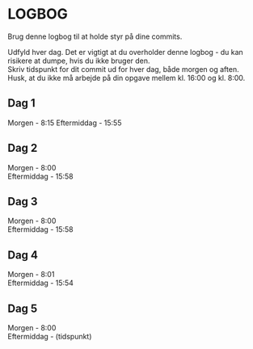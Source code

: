 # LOGBOG

Brug denne logbog til at holde styr på dine commits.

Udfyld hver dag. Det er vigtigt at du overholder denne logbog - du kan risikere at dumpe, hvis du ikke bruger den.  
Skriv tidspunkt for dit commit ud for hver dag, både morgen og aften.  
Husk, at du ikke må arbejde på din opgave mellem kl. 16:00 og kl. 8:00.

## Dag 1

Morgen - 8:15
Eftermiddag - 15:55

## Dag 2

Morgen - 8:00  
Eftermiddag - 15:58

## Dag 3

Morgen - 8:00  
Eftermiddag - 15:58

## Dag 4

Morgen - 8:01  
Eftermiddag - 15:54

## Dag 5

Morgen - 8:00  
Eftermiddag - (tidspunkt)

